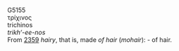 <body>
  <p>G5155<br>  τρίχινος  <br> trichinos  <br><i>trikh‘-ee-nos </i><br>From <a href="g2359.htm">2359</a>  <i>hairy</i>, that is, made <i>of</i> <i>hair</i> (<i>mohair</i>): - of hair.<br></p>
 </body>
